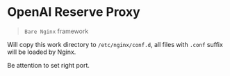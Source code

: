 # OpenAI Reserve Proxy

> `Bare Nginx` framework


Will copy this work directory to `/etc/nginx/conf.d`, all files with `.conf` suffix will be loaded by Nginx.

Be attention to set right port.
